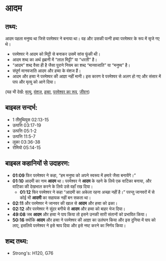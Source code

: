 # आदम #

## तथ्य: ##

आदम पहला मनुष्य था जिसे परमेश्वर ने बनाया था। वह और उसकी पत्नी हव्वा परमेश्वर के रूप में सृजे गए थे। 

* परमेश्वर ने आदम को मिट्टी से बनाकर उसमें सांस फूंकी थी।
* आदम शब्द का अर्थ इब्रानी में “लाल मिट्टी” या “धरती” है।
* “आदम” शब्द वैसा ही है जैसा पुराने नियम का शब्द “मानवजाति” या “मनुष्य” है।
* संपूर्ण मानवजाति आदम और हव्वा के वंशज हैं।
* आदम और हव्वा ने परमेश्वर की आज्ञा नहीं मानी। इस कारण वे परमेश्वर से अलग हो गए और संसार में पाप और मृत्यु को आने दिया।

(यह भी देखें: [मृत्यु](../death.md), [वंशज](../descendant.md), [हव्वा](../eve.md), [परमेश्वर का रूप](../imageofgod.md), [जीवन](../life.md))

## बाइबल सन्दर्भ: ##

* 1 तीमुथियुस 02:13-15
* उत्पत्ति 03:17-19
* उत्पत्ति 05:1-2
* उत्पत्ति 11:5-7
* लूका 03:36-38
* रोमियो 05:14-15

## बाइबल कहानियों से उदाहरण: ##

* __01:09__ फिर परमेश्वर ने कहा, “हम मनुष्य को अपने स्वरूप में हमारे जैसा बनायेंगे।”
* __01:10__  आदमी का नाम __आदम__ था।  परमेश्वर ने __आदम__ के रहने के लिये एक वाटिका बनाया, और वाटिका की देखभाल करने के लिये उसे वहाँ रख दिया।
  * __01:12__ फिर परमेश्वर ने कहा “आदमी का अकेला रहना अच्छा नहीं है।” परन्तु जानवरों में से कोई भी __आदमी__ का सहायक नहीं बन सकता था।
* __02:11__ और परमेश्वर ने जानवर की खाल से __आदम__ और हव्वा को ढका।
* __02:12__ और परमेश्वर ने सुंदर बगीचे से __आदम__ और हव्वा को बाहर भेज दिया।
* __49:08__ जब __आदम__ और हव्वा ने पाप किया तो इसने उनकी सारी संतानों को प्रभावित किया।
* __50:16__ क्योंकि __आदम__ और हव्वा ने परमेश्वर की आज्ञा का उलंघन किया और इस दुनिया में पाप को लाए, इसलिये परमेश्वर ने इसे श्राप दिया और इसे नष्ट करने का निर्णय किया।

## शब्द तथ्य: ##

* Strong's: H120, G76
